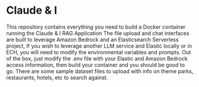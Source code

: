 # Claude & I
This repository contains everything you need to build a Docker container running the Claude & I RAG Application
The file upload and chat interfaces are built to leverage Amazon Bedrock and an Elasticsearch Serverless project, If you wish to leverage another LLM service and Elastic locally or in ECH, you will need to modify the environmental variables and prompts.
Out of the box, just modify the .env file with your Elastic and Amazon Bedrock access information, then build your container and you should be good to go.
There are some sample dataset files to upload with info on theme parks, restaurants, hotels, etc to search against.
